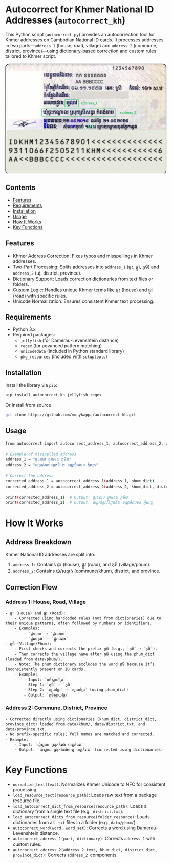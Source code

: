 # Autocorrect for Khmer National ID Addresses (`autocorrect_kh`)

This Python script (`autocorrect.py`) provides an autocorrection tool for Khmer addresses on Cambodian National ID cards. It processes addresses in two parts—`address_1` (house, road, village) and `address_2` (commune, district, province)—using dictionary-based correction and custom rules tailored to Khmer script.

![Khmer Address Correction Example](sample.png)

## Contents
- [Features](#features)
- [Requirements](#requirements)
- [Installation](#installation)
- [Usage](#usage)
- [How It Works](#how_it_works)
- [Key Functions](#key_functions)

## Features
- Khmer Address Correction: Fixes typos and misspellings in Khmer addresses.
- Two-Part Processing: Splits addresses into `address_1` (ផ្ទះ, ផ្លូវ, ភូមិ) and `address_2` (ឃុំ, district, province).
- Dictionary Support: Loads correction dictionaries from text files or folders.
- Custom Logic: Handles unique Khmer terms like ផ្ទះ (house) and ផ្លូវ (road) with specific rules.
- Unicode Normalization: Ensures consistent Khmer text processing.

## Requirements
- Python 3.x
- Required packages:
    - `jellyfish` (for Damerau-Levenshtein distance)
    - `regex` (for advanced pattern matching)
    - `unicodedata` (included in Python standard library)
    - `pkg_resources` (included with `setuptools`)


## Installation

Install the library via `pip`:

```bash
pip install autocorrect_kh jellyfish regex
```

Or Install from source

```bash
git clone https://github.com/monykappa/autocorrect-kh.git
```

## Usage

```bash
from autocorrect import autocorrect_address_1, autocorrect_address_2, phum_dict, khum_dict, district_dict, province_dict

# Example of misspelled address
address_1 = "ផ្ទ៤១បេ ផ្លុវ៤៤៤ ភុមិ២"
address_2 = "សង្កាត់ទលទពូងទី ២ ខណ្ឌចំករមន ភ្នំពញ"

# Correct the address
corrected_address_1 = autocorrect_address_1(address_1, phum_dict)
corrected_address_2 = autocorrect_address_2(address_2, khum_dict, district_dict, province_dict)

print(corrected_address_1)  # Output: ផ្ទះ៤១បេ ផ្លូវ៤៤៤ ភូមិ២
print(corrected_address_2)  # Output: សង្កាត់ទួលទំពូងទី២ ខណ្ឌចំការមន ភ្នំពេញ
```

# How It Works
## Address Breakdown
Khmer National ID addresses are split into:

1. `address_1:` Contains ផ្ទះ (house), ផ្លូវ (road), and ភូមិ (village/phum).
2. `address_2`: Contains ឃុំ/សង្កាត់ (commune/khum), district, and province.

## Correction Flow
### Address 1: House, Road, Village
    - ផ្ទះ (House) and ផ្លូវ (Road):
        - Corrected using hardcoded rules (not from dictionaries) due to their unique patterns, often followed by numbers or identifiers.
        - Examples:
            - `ផ្ទ១១៣` → `ផ្ទះ១១៣` 
            - `ផ្លូរបេតុង` → `ផ្លូវបេតុង` 
    - ភូមិ (Village/Phum):
        - First checks and corrects the prefix ភូមិ (e.g., `ភុមិ` → `ភូមិ`).
        - Then corrects the village name after ភូមិ using the phum_dict (loaded from data/phum/).
        - Note: The phum dictionary excludes the word ភូមិ because it’s inconsistently present on ID cards.
        - Example:
            - Input: `ភុមិស្វយព្រៃ`
            - Step 1: `ភុមិ` → `ភូមិ`
            - Step 2: `ស្វយព្រៃ` → `ស្វាយព្រៃ` (using phum_dict)
            - Output: `ភូមិស្វាយព្រៃ`
### Address 2: Commune, District, Province
    - Corrected directly using dictionaries (khum_dict, district_dict, province_dict) loaded from data/khum/, data/district.txt, and data/province.txt.
    - No prefix-specific rules; full names are matched and corrected.
    - Example:
        - Input: `ឃុំស្វាយ ស្រុកកំពង់ ខេត្តកំពត`
        - Output: `ឃុំស្វាយ ស្រុកកំពង់ចាឮ ខេត្តកំពត` (corrected using dictionaries)

# Key Functions
- `normalize_text(text)`: Normalizes Khmer Unicode to NFC for consistent processing.
- `load_resource_text(resource_path)`: Loads raw text from a package resource file.
- `load_autocorrect_dict_from_resource(resource_path)`: Loads a dictionary from a single text file (e.g., `district.txt`).
- `load_autocorrect_dicts_from_resource(folder_resource)`: Loads dictionaries from all `.txt` files in a folder (e.g., `data/phum/`).
- `autocorrect_word(word, word_set)`: Corrects a word using Damerau-Levenshtein distance.
- `autocorrect_address_1(part, dictionary)`: Corrects `address_1` with custom rules.
- `autocorrect_address_2(address_2_text, khum_dict, district_dict, province_dict)`: Corrects `address_2 `components.